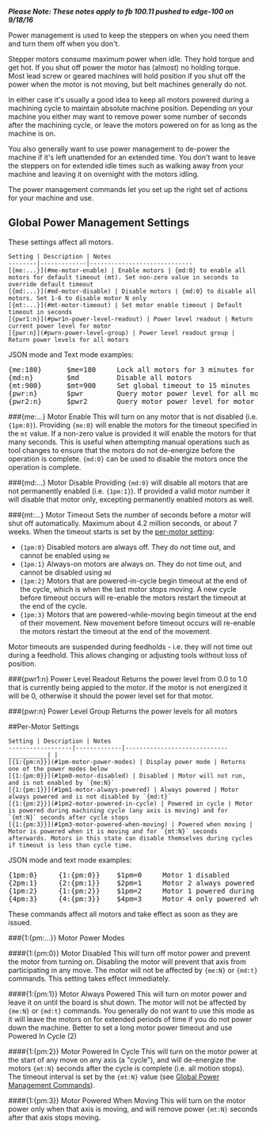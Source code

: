 _**Please Note: These notes apply to fb 100.11 pushed to edge-100 on 9/18/16**_

Power management is used to keep the steppers on when you need them and turn them off when you don't. 

Stepper motors consume maximum power when idle. They hold torque and get hot. If you shut off power the motor has (almost) no holding torque. Most lead screw or geared machines will hold position if you shut off the power when the motor is not moving, but belt machines generally do not. 

In either case it's usually a good idea to keep all motors powered during a machining cycle to maintain absolute machine position. Depending on your machine you either may want to remove power some number of seconds after the machining cycle, or leave the motors powered on for as long as the machine is on.

You also generally want to use power management to de-power the machine if it's left unattended for an extended time. You don't want to leave the steppers on for extended idle times such as walking away from your machine and leaving it on overnight with the motors idling. 

The power management commands let you set up the right set of actions for your machine and use.

## Global Power Management Settings
These settings affect all motors.
 
	Setting | Description | Notes
	--------|-------------|-----------------------------
	[{me:...}](#me-motor-enable) | Enable motors | {md:0} to enable all motors for default timeout (mt). Set non-zero value in seconds to override default timeout
	[{md:...}](#md-motor-disable) | Disable motors | {md:0} to disable all motors. Set 1-6 to disable motor N only
	[{mt:...}](#mt-motor-timeout) | Set motor enable timeout | Default timeout in seconds
	[{pwr1:n}](#pwr1n-power-level-readout) | Power level readout | Return current power level for motor
	[{pwr:n}](#pwrn-power-level-group) | Power level readout group | Return power levels for all motors 

JSON mode and Text mode examples:
<pre>
{me:180}      $me=180     Lock all motors for 3 minutes for a tooling operation 
{md:n}        $md         Disable all motors
{mt:900}      $mt=900     Set global timeout to 15 minutes
{pwr:n}       $pwr        Query motor power level for all motors
{pwr2:n}      $pwr2       Query motor power level for motor 2
</pre>

###{me:...} Motor Enable
This will turn on any motor that is not disabled (i.e. `{1pm:0}`). Providing `{me:0}` will enable the motors for the timeout specified in the `mt` value. If a non-zero value is provided it will enable the motors for that many seconds. This is useful when attempting manual operations such as tool changes to ensure that the motors do not de-energize before the operation is complete. `{md:0}` can be used to disable the motors once the operation is complete.

###{md:...} Motor Disable
Providing `{md:0}` will disable all motors that are not permanently enabled (i.e. `{1pm:1}`). If provided a valid motor number it will disable that motor only, excepting permanently enabled motors as well.

###{mt:...} Motor Timeout
Sets the number of seconds before a motor will shut off automatically. Maximum about 4.2 million seconds, or about 7 weeks. When the timeout starts is set by the [per-motor setting](#per-motor-settings):

- `{1pm:0}` Disabled motors are always off. They do not time out, and cannot be enabled using `me`
- `{1pm:1}` Always-on motors are always on. They do not time out, and cannot be disabled using `md`
- `{1pm:2}` Motors that are powered-in-cycle begin timeout at the end of the cycle, which is when the last motor stops moving. A new cycle before timeout occurs will re-enable the motors restart the timeout at the end of the cycle. 
- `{1pm:3}` Motors that are powered-while-moving begin timeout at the end of their movement. New movement before timeout occurs will re-enable the motors restart the timeout at the end of the movement.

Motor timeouts are suspended during feedholds - i.e. they will not time out during a feedhold. This allows changing or adjusting tools without loss of position.

###{pwr1:n} Power Level Readout
Returns the power level from 0.0 to 1.0 that is currently being appied to the motor. If the motor is not energized it will be 0, otherwise it should the power level set for that motor.

###{pwr:n} Power Level Group
Returns the power levels for all motors


##Per-Motor Settings

	Setting | Description | Notes
	------------------|-------------|-----------------------------
	___________| | 
	[{1:{pm:n}}](#1pm-motor-power-modes) | Display power mode | Returns one of the power modes below
	[{1:{pm:0}}](#1pm0-motor-disabled) | Disabled | Motor will not run, and is not enabled by `{me:N}` 
	[{1:{pm:1}}](#1pm1-motor-always-powered) | Always powered | Motor always powered and is not disabled by `{md:t}` 
	[{1:{pm:2}}](#1pm2-motor-powered-in-cycle) | Powered in cycle | Motor is powered during machining cycle (any axis is moving) and for `{mt:N}` seconds after cycle stops
	[{1:{pm:3}}](#1pm3-motor-powered-when-moving) | Powered when moving | Motor is powered when it is moving and for `{mt:N}` seconds afterwards. Motors in this state can disable themselves during cycles if timeout is less than cycle time.

JSON mode and text mode examples:
<pre>
{1pm:0}     {1:{pm:0}}    $1pm=0     Motor 1 disabled
{2pm:1}     {2:{pm:1}}    $2pm=1     Motor 2 always powered
{1pm:2}     {1:{pm:2}}    $1pm=2     Motor 1 powered during a machining cycle (any motor moving)
{4pm:3}     {4:{pm:3}}    $4pm=3     Motor 4 only powered when it is moving
</pre>

These commands affect all motors and take effect as soon as they are issued.

###{1:{pm:...}} Motor Power Modes

####{1:{pm:0}} Motor Disabled
This will turn off motor power and prevent the motor from turning on. Disabling the motor will prevent that axis from participating in any move. The motor will not be affected by `{me:N}` or `{md:t}` commands. This setting takes effect immediately.

####{1:{pm:1}} Motor Always Powered
This will turn on motor power and leave it on until the board is shut down. The motor will not be affected by `{me:N}` or `{md:t}` commands. You generally do not want to use this mode as it will leave the motors on for extended periods of time if you do not power down the machine. Better to set a long motor power timeout and use Powered In Cycle (2)

####{1:{pm:2}} Motor Powered In Cycle
This will turn on the motor power at the start of any move on any axis (a "cycle"), and will de-energize the motors `{mt:N}` seconds after the cycle is complete (i.e. all motion stops). The timeout interval is set by the `{mt:N}` value (see [Global Power Management Commands](#global-power-management-commands)).

####{1:{pm:3}} Motor Powered When Moving
This will turn on the motor power only when that axis is moving, and will remove power `{mt:N}` seconds after that axis stops moving.

